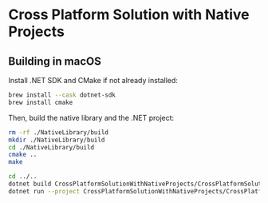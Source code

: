 # Cross Platform Solution with Native Projects

## Building in macOS

Install .NET SDK and CMake if not already installed:

```bash
brew install --cask dotnet-sdk
brew install cmake
```

Then, build the native library and the .NET project:

```bash
rm -rf ./NativeLibrary/build
mkdir ./NativeLibrary/build
cd ./NativeLibrary/build
cmake ..
make

cd ../..
dotnet build CrossPlatformSolutionWithNativeProjects/CrossPlatformSolutionWithNativeProjects.csproj
dotnet run --project CrossPlatformSolutionWithNativeProjects/CrossPlatformSolutionWithNativeProjects.csproj
```
